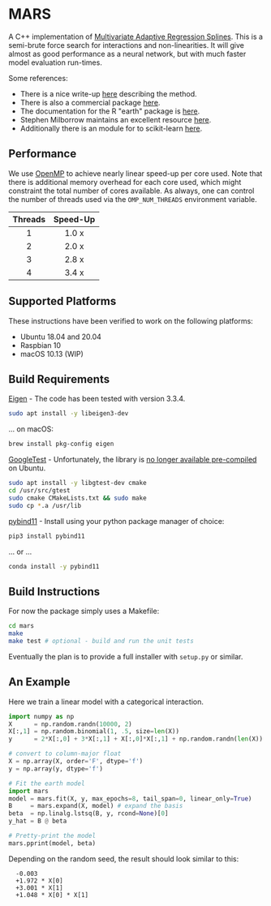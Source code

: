 # MARS

A C++ implementation of [Multivariate Adaptive Regression Splines](https://bit.ly/3cAc7xp). This is
a semi-brute force search for interactions and non-linearities. It will give almost as good
performance as a neural network, but with much faster model evaluation run-times.

Some references:
* There is a nice write-up [here](https://uc-r.github.io/mars) describing the method.
* There is also a commercial package [here](https://www.salford-systems.com/products/mars).
* The documentation for the R "earth" package is [here](https://cran.r-project.org/web/packages/earth/earth.pdf).
* Stephen Milborrow maintains an excellent resource [here](http://www.milbo.users.sonic.net/earth).
* Additionally there is an module for to scikit-learn [here](https://contrib.scikit-learn.org/py-earth).

## Performance

We use [OpenMP](https://www.openmp.org) to achieve nearly linear speed-up per core used. Note that
there is additional memory overhead for each core used, which might constraint the total number
of cores available. As always, one can control the number of threads used via the `OMP_NUM_THREADS`
environment variable.

| Threads | Speed-Up |
|:-------:|:--------:|
|    1    |   1.0 x  |
|    2    |   2.0 x  |
|    3    |   2.8 x  |
|    4    |   3.4 x  |

## Supported Platforms

These instructions have been verified to work on the following platforms:
* Ubuntu 18.04 and 20.04
* Raspbian 10
* macOS 10.13 (WIP)

## Build Requirements

[Eigen](http://eigen.tuxfamily.org/) - The code has been tested with version 3.3.4.

```bash
sudo apt install -y libeigen3-dev
```
... on macOS:
```bash
brew install pkg-config eigen
```

[GoogleTest](https://github.com/google/googletest) - Unfortunately, the library is [no longer
available pre-compiled](https://bit.ly/2vNUBWN) on Ubuntu.

```bash
sudo apt install -y libgtest-dev cmake
cd /usr/src/gtest
sudo cmake CMakeLists.txt && sudo make
sudo cp *.a /usr/lib
```

[pybind11](https://github.com/pybind/pybind11) - Install using your python package manager of choice:

```bash
pip3 install pybind11
```
... or ...
```bash
conda install -y pybind11
```

## Build Instructions
For now the package simply uses a Makefile:

```bash
cd mars
make
make test # optional - build and run the unit tests
```

Eventually the plan is to provide a full installer with `setup.py` or similar.

## An Example
Here we train a linear model with a categorical interaction.

```python
import numpy as np
X      = np.random.randn(10000, 2)
X[:,1] = np.random.binomial(1, .5, size=len(X))
y      = 2*X[:,0] + 3*X[:,1] + X[:,0]*X[:,1] + np.random.randn(len(X))

# convert to column-major float
X = np.array(X, order='F', dtype='f')
y = np.array(y, dtype='f')

# Fit the earth model
import mars
model = mars.fit(X, y, max_epochs=8, tail_span=0, linear_only=True)
B     = mars.expand(X, model) # expand the basis
beta  = np.linalg.lstsq(B, y, rcond=None)[0]
y_hat = B @ beta

# Pretty-print the model
mars.pprint(model, beta)
```

Depending on the random seed, the result should look similar to this:

```
  -0.003
  +1.972 * X[0]
  +3.001 * X[1]
  +1.048 * X[0] * X[1]
```
